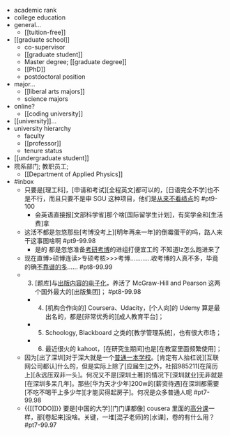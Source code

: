 - academic rank
- college education
- general...
    - [[tuition-free]]
- [[graduate school]]
    - co-supervisor
    - [[graduate student]]
    - Master degree; [[graduate degree]]
    - [[PhD]]
    - postdoctoral position
- major...
    - [[liberal arts majors]]
    - science majors
- online?
    - [[coding university]]
- [[university]]...
- university hierarchy
    - faculty
    - [[professor]]
    - tenure status
- [[undergraduate student]]
- 院系部门; 教职员工;
    - [[Department of Applied Physics]]
- #inbox
    - 只要是[理工科]，[申请和考试][全程英文]都可以的，[日语完全不学]也不是不行，而且只要不是申 SGU 这种项目，他们是[从来不看绩点](https://bbs.saraba1st.com/2b/thread-2014577-3-1.html)的 #pt9-100
        - 会英语直接报[文部科学省]那个啥[国际留学生计划]，有奖学金和[生活费]拿
    - 这活不都是忽悠那些[考博没考上][明年再来一年]的倒霉蛋干的吗，路人来干这事图啥啊 #pt9-99.98
        - 是的 都是忽悠准备[考研考博](https://bbs.saraba1st.com/2b/thread-1991429-2-1.html)的进组打便宜工的 不知道lz怎么跑进来了
    - 现在直博>硕博连读>专硕考核>>>考博…………收考博的人真不多，毕竟的确[不靠谱的多](https://bbs.saraba1st.com/2b/thread-1998644-2-1.html)…… #pt8-99.99
    - 3. [题库]与[出版内容的电子化](https://www.zhihu.com/question/474231455/answer/2015775488)，养活了 McGraw-Hill and Pearson 这两个国外最大的[出版集团]； #pt8-99.98
        - 4. [机构合作向的] Coursera、Udacity，[个人向]的 Udemy 算是最出名的，都是[非常优秀的][成人教育平台]；
        - 5. Schoology, Blackboard 之类的[教学管理系统]，也有很大市场；
        - 6. 最近很火的 kahoot，[在研究生期间]也是[在教室里面频繁使用]；
    - 因为[出了深圳]对于深大就是一个[普通一本学校](https://bbs.hupu.com/44971030.html)。[肯定有人抬杠说][互联网公司都认]什么的，但是实际上除了[应届生]之外，社招985211[在简历上][永远压双非一头]。何况又不是[深圳土著]的情况下[深圳就业]无非就是[在深圳多呆几年]。那些[华为天才少年]200w的[薪资待遇]在深圳都需要[不吃不喝干上多少年][才能买得起房子]。何况是众多普通人呢 #pt7-99.98
    - {{[[TODO]]}} 要是[中国的大学][门门课都像] cousera 里面的[高分课](https://tieba.baidu.com/p/7451953402?pn=2)一样，那[卷起来]没啥。关键，一堆[混子老师]的[水课]，卷的有什么用？ #pt7-99.97

